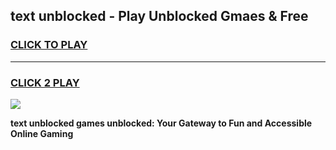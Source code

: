
## text unblocked - Play Unblocked Gmaes & Free
<h3>
<a href="https://news.freeplayer.one?title=text_unblocked&ref=23F">CLICK TO PLAY</a></h3>
<hr>

<h3>
<a href="https://news.freeplayer.one?title=text_unblocked&ref=23F">CLICK 2 PLAY</a>
  
</h3>

<a href="https://news.freeplayer.one?title=text_unblocked&ref=23F/"><img src="https://clearcache.store/games.png"></a>


**text unblocked games unblocked: Your Gateway to Fun and Accessible Online Gaming**
